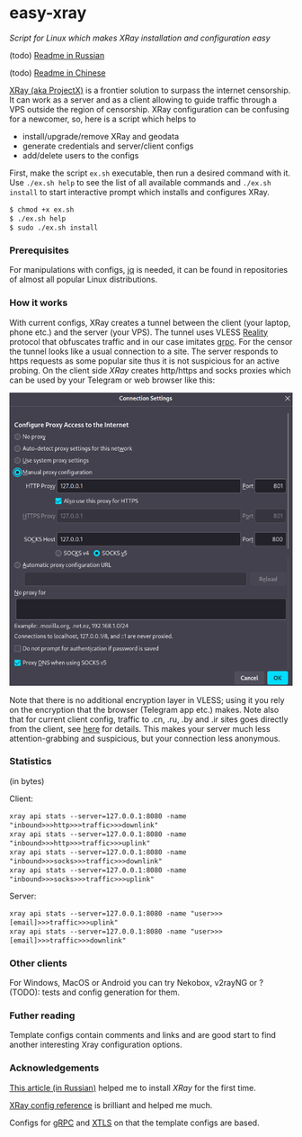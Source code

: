 # easy-xray

*Script for Linux which makes XRay installation and configuration easy*

(todo) [Readme in Russian](README.ru.md)

(todo) [Readme in Chinese](README.cn.md)

[XRay (aka ProjectX)](https://xtls.github.io/en/) is a frontier solution to surpass the internet censorship. It can work as a server and as
a client allowing to guide traffic through a VPS outside the region of censorship. XRay configuration can be confusing for a newcomer,
so, here is a script which helps to

- install/upgrade/remove XRay and geodata
- generate credentials and server/client configs
- add/delete users to the configs

First, make the script `ex.sh` executable, then run a desired command with it. Use `./ex.sh help` to see the list of all available commands
and `./ex.sh install` to start interactive prompt which installs and configures XRay.
```
$ chmod +x ex.sh
$ ./ex.sh help
$ sudo ./ex.sh install
```

### Prerequisites

For manipulations with configs, [jq](https://jqlang.github.io/jq/) is needed, it can be found in repositories of almost all popular Linux
distributions.

### How it works

With current configs, XRay creates a tunnel between the client (your laptop, phone etc.) and the server (your VPS). The tunnel uses VLESS
[Reality](https://github.com/XTLS/REALITY/blob/main/README.en.md) protocol that obfuscates traffic and in our case imitates
[grpc](https://en.wikipedia.org/wiki/GRPC). For the censor the tunnel looks like a usual connection to a site. The server responds to https
requests as some popular site thus it is not suspicious for an active probing. On the client side *XRay* creates http/https and socks
proxies which can be used by your Telegram or web browser like this:

![browser proxy: http/https proxy 127.0.0.1 at port 801, socks v5 host 127.0.0.1 at port 800](browser-proxy-settings.png)

Note that there is no additional encryption layer in VLESS; using it you rely on the encryption that the browser (Telegram app etc.) makes.
Note also that for current client config, traffic to .cn, .ru, .by and .ir sites goes directly from the client, see
[here](https://github.com/EvgenyNerush/coherence-grabber) for details. This makes your server much less attention-grabbing and suspicious,
but your connection less anonymous.

### Statistics

(in bytes)

Client:
```
xray api stats --server=127.0.0.1:8080 -name "inbound>>>http>>>traffic>>>downlink"
xray api stats --server=127.0.0.1:8080 -name "inbound>>>http>>>traffic>>>uplink"
xray api stats --server=127.0.0.1:8080 -name "inbound>>>socks>>>traffic>>>downlink"
xray api stats --server=127.0.0.1:8080 -name "inbound>>>socks>>>traffic>>>uplink"
```
Server:
```
xray api stats --server=127.0.0.1:8080 -name "user>>>[email]>>>traffic>>>uplink"
xray api stats --server=127.0.0.1:8080 -name "user>>>[email]>>>traffic>>>downlink"
```

### Other clients

For Windows, MacOS or Android you can try Nekobox, v2rayNG or ? (TODO): tests and config generation for them.

### Futher reading

Template configs contain comments and links and are good start to find another interesting Xray configuration options.

### Acknowledgements

[This article (in Russian)](https://habr.com/ru/articles/731608/) helped me to install *XRay* for the first time.

[XRay config reference](https://xtls.github.io/en/config/) is brilliant and helped me much.

Configs for [gRPC](https://github.com/XTLS/Xray-examples/tree/main/VLESS-gRPC-REALITY)
and [XTLS](https://github.com/XTLS/Xray-examples/tree/main/VLESS-TCP-XTLS-Vision-REALITY) on that the template configs are based.

